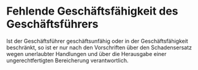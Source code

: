 # Fehlende Geschäftsfähigkeit des Geschäftsführers

Ist der Geschäftsführer geschäftsunfähig oder in der Geschäftsfähigkeit beschränkt, so ist er nur nach den Vorschriften über den Schadensersatz wegen unerlaubter Handlungen und über die Herausgabe einer ungerechtfertigten Bereicherung verantwortlich.